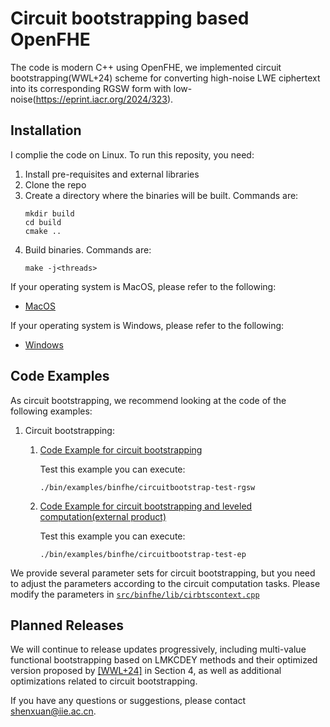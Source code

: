 Circuit bootstrapping based OpenFHE
=====================================

The code is modern C++ using OpenFHE, we implemented circuit bootstrapping(WWL+24) scheme for converting high-noise LWE ciphertext into its corresponding RGSW form with low-noise(https://eprint.iacr.org/2024/323).


## Installation

I complie the code on Linux. To run this reposity, you need:
1. Install pre-requisites and external libraries
2. Clone the repo
3. Create a directory where the binaries will be built. Commands are:
    ```
    mkdir build
    cd build
    cmake ..
    ```
4. Build binaries. Commands are:
    ```
    make -j<threads>
    ```

If your operating system is MacOS, please refer to the following:

- [MacOS](https://openfhe-development.readthedocs.io/en/latest/sphinx_rsts/intro/installation/macos.html)

If your operating system is Windows, please refer to the following:

- [Windows](https://openfhe-development.readthedocs.io/en/latest/sphinx_rsts/intro/installation/windows.html)


## Code Examples

As circuit bootstrapping, we recommend looking at the code of the following examples:
   1. Circuit bootstrapping:
       1. [Code Example for circuit bootstrapping](src/binfhe/examples/circuitbootstrap-test-rgsw.cpp)

          Test this example you can execute:
          ```
          ./bin/examples/binfhe/circuitbootstrap-test-rgsw
          ```
       1. [Code Example for circuit bootstrapping and leveled computation(external product)](src/binfhe/examples/circuitbootstrap-test-ep.cpp)

            Test this example you can execute:
            ```
            ./bin/examples/binfhe/circuitbootstrap-test-ep
            ```

We provide several parameter sets for circuit bootstrapping, but you need to adjust the parameters according to the circuit computation tasks. Please modify the parameters in [`src/binfhe/lib/cirbtscontext.cpp`](src/binfhe/lib/cirbtscontext.cpp)



## Planned Releases

We will continue to release updates progressively, including multi-value functional bootstrapping based on LMKCDEY methods and their optimized version proposed by [[WWL+24]](https://eprint.iacr.org/2024/323) in Section 4, as well as additional optimizations related to circuit bootstrapping.

If you have any questions or suggestions, please contact shenxuan@iie.ac.cn.






